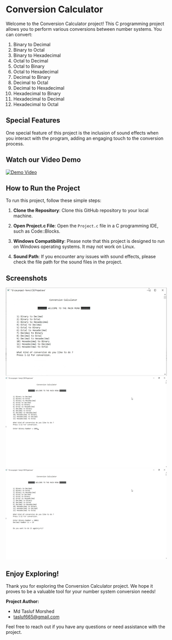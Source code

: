 # Conversion Calculator

Welcome to the Conversion Calculator project! This C programming project allows you to perform various conversions between number systems. You can convert:

1. Binary to Decimal
2. Binary to Octal
3. Binary to Hexadecimal
4. Octal to Decimal
5. Octal to Binary
6. Octal to Hexadecimal
7. Decimal to Binary
8. Decimal to Octal
9. Decimal to Hexadecimal
10. Hexadecimal to Binary
11. Hexadecimal to Decimal
12. Hexadecimal to Octal

## Special Features

One special feature of this project is the inclusion of sound effects when you interact with the program, adding an engaging touch to the conversion process.

## Watch our Video Demo

[![Demo Video](https://img.youtube.com/vi/hEtfXEQInT0/0.jpg)](https://www.youtube.com/watch?v=hEtfXEQInT0)

## How to Run the Project

To run this project, follow these simple steps:

1. **Clone the Repository**: Clone this GitHub repository to your local machine.

2. **Open Project.c File**: Open the `Project.c` file in a C programming IDE, such as Code::Blocks.

3. **Windows Compatibility**: Please note that this project is designed to run on Windows operating systems. It may not work on Linux.

4. **Sound Path**: If you encounter any issues with sound effects, please check the file path for the sound files in the project.

## Screenshots

<div>
<img src="https://github.com/Tasluf665/Conversion-Calculator/blob/master/image/1.png">
<img src="https://github.com/Tasluf665/Conversion-Calculator/blob/master/image/2.png">
<img src="https://github.com/Tasluf665/Conversion-Calculator/blob/master/image/3.png">
</div>

## Enjoy Exploring!

Thank you for exploring the Conversion Calculator project. We hope it proves to be a valuable tool for your number system conversion needs!

**Project Author:**

- Md Tasluf Morshed
- tasluf665@gmail.com

Feel free to reach out if you have any questions or need assistance with the project.
